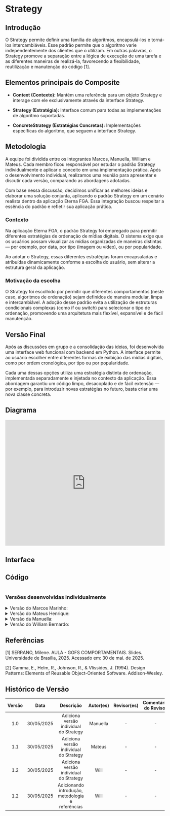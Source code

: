 # Strategy

## Introdução

O Strategy permite definir uma família de algoritmos, encapsulá-los e torná-los intercambiáveis. Esse padrão permite que o algoritmo varie independentemente dos clientes que o utilizam. Em outras palavras, o Strategy promove a separação entre a lógica de execução de uma tarefa e as diferentes maneiras de realizá-la, favorecendo a flexibilidade, reutilização e manutenção do código [1].

## Elementos principais do Composite

- **Context (Contexto):** Mantém uma referência para um objeto Strategy e interage com ele exclusivamente através da interface Strategy.

- **Strategy (Estratégia):** Interface comum para todas as implementações de algoritmo suportadas.

- **ConcreteStrategy (Estratégias Concretas):** Implementações específicas do algoritmo, que seguem a interface Strategy.

## Metodologia

A equipe foi dividida entre os integrantes Marcos, Manuella, William e Mateus. Cada membro ficou responsável por estudar o padrão Strategy individualmente e aplicar o conceito em uma implementação prática. Após o desenvolvimento individual, realizamos uma reunião para apresentar e discutir cada versão, comparando as abordagens adotadas.

Com base nessa discussão, decidimos unificar as melhores ideias e elaborar uma solução conjunta, aplicando o padrão Strategy em um cenário realista dentro da aplicação Eterna FGA. Essa integração buscou respeitar a essência do padrão e refletir sua aplicação prática.

### Contexto

Na aplicação Eterna FGA, o padrão Strategy foi empregado para permitir diferentes estratégias de ordenação de mídias digitais. O sistema exige que os usuários possam visualizar as mídias organizadas de maneiras distintas — por exemplo, por data, por tipo (imagem ou vídeo), ou por popularidade.

Ao adotar o Strategy, essas diferentes estratégias foram encapsuladas e atribuídas dinamicamente conforme a escolha do usuário, sem alterar a estrutura geral da aplicação.

### Motivação da escolha

O Strategy foi escolhido por permitir que diferentes comportamentos (neste caso, algoritmos de ordenação) sejam definidos de maneira modular, limpa e intercambiável. A adoção desse padrão evita a utilização de estruturas condicionais complexas (como if ou switch) para selecionar o tipo de ordenação, promovendo uma arquitetura mais flexível, expansível e de fácil manutenção.

## Versão Final

Após as discussões em grupo e a consolidação das ideias, foi desenvolvida uma interface web funcional com backend em Python. A interface permite ao usuário escolher entre diferentes formas de exibição das mídias digitais, como por ordem cronológica, por tipo ou por popularidade.

Cada uma dessas opções utiliza uma estratégia distinta de ordenação, implementada separadamente e injetada no contexto da aplicação. Essa abordagem garantiu um código limpo, desacoplado e de fácil extensão — por exemplo, para introduzir novas estratégias no futuro, basta criar uma nova classe concreta.

## Diagrama

<iframe frameborder="0" style="width:100%;height:397px;" src="https://viewer.diagrams.net/?tags=%7B%7D&lightbox=1&highlight=0000ff&edit=_blank&layers=1&nav=1&title=Strategy.drawio&dark=auto#Uhttps%3A%2F%2Fdrive.google.com%2Fuc%3Fid%3D1jygnx33WLBnMbBhBtKDy_sv1K67I41xs%26export%3Ddownload"></iframe>

## Interface



## Código

```

```

### Versões desenvolvidas individualmente

<details>
<summary>Versão do Marcos Marinho:</summary>

### Marcos


### Modelagem

![Modelagem Strategy - Mídia digital](../../assets/GOFsComportamentais/StrategyMarcos.png)

<center>

Autor: [Marcos Vieira Marinho](https://github.com/devMarcosVM)

</center>

### Código

```python
from abc import ABC, abstractmethod

# 1. Interface da Estratégia
class EstrategiaDeReproducao(ABC):
    @abstractmethod
    def reproduzir(self, midia):
        pass

# 2. Estratégia Nula (Default)
class StrategyNula(EstrategiaDeReproducao):
    def reproduzir(self, midia):
        print("Nenhuma estratégia definida para reprodução.")

# 3. Estratégias Concretas
class StrategyVideo(EstrategiaDeReproducao):
    def reproduzir(self, midia):
        if not isinstance(midia, Video):
            print("StrategyVideo: Tipo de mídia incompatível.")
            return
        print(f"--- Estratégia Vídeo ---")
        print(f"Iniciando reprodução de VÍDEO:")
        print(f"  Arquivo: {midia.url_arquivo}")
        print(f"  Formato: {midia.formato}")
        print(f"  Duração: {midia.duracao} segundos")
        print(f"  Legenda: {midia.legenda or 'N/A'}")
        print(f"------------------------")

class StrategyImagem(EstrategiaDeReproducao):
    def reproduzir(self, midia):
        if not isinstance(midia, Imagem):
            print("StrategyImagem: Tipo de mídia incompatível.")
            return
        print(f"--- Estratégia Imagem ---")
        print(f"Exibindo IMAGEM:")
        print(f"  Arquivo: {midia.url_arquivo}")
        print(f"  Formato: {midia.formato}")
        print(f"  Resolução: {midia.resolucao}")
        print(f"  Texto Alternativo: {midia.texto_alternativo}")
        print(f"  Legenda: {midia.legenda or 'N/A'}")
        print(f"-------------------------")

class StrategyVideoLeve(EstrategiaDeReproducao):
    def reproduzir(self, midia):
        if not isinstance(midia, Video):
            print("StrategyVideoLeve: Tipo de mídia incompatível.")
            return
        print(f"--- Estratégia Vídeo Leve ---")
        print(f"Reproduzindo VÍDEO (versão leve) de: {midia.url_arquivo}")
        print(f"Qualidade reduzida para economizar banda.")
        print(f"-----------------------------")

# 4. Contexto e Subclasses
class MidiaDigital(ABC):
    def __init__(self, url_arquivo: str, formato: str, legenda: str = None, estrategia: EstrategiaDeReproducao = None):
        self.url_arquivo = url_arquivo
        self.formato = formato
        self.legenda = legenda
        self._estrategia = estrategia if estrategia else StrategyNula()

    def set_estrategia_reproducao(self, estrategia: EstrategiaDeReproducao):
        self._estrategia = estrategia

    def executar_reproducao(self):
        self._estrategia.reproduzir(self)

class Video(MidiaDigital):
    def __init__(self, url_arquivo: str, formato: str, duracao: int, legenda: str = None, estrategia: EstrategiaDeReproducao = None):
        super().__init__(url_arquivo, formato, legenda, estrategia if estrategia else StrategyVideo())
        self.duracao = duracao

class Imagem(MidiaDigital):
    def __init__(self, url_arquivo: str, formato: str, texto_alternativo: str, resolucao: str, legenda: str = None, estrategia: EstrategiaDeReproducao = None):
        super().__init__(url_arquivo, formato, legenda, estrategia if estrategia else StrategyImagem())
        self.texto_alternativo = texto_alternativo
        self.resolucao = resolucao

# 5. Exemplo de Uso
if __name__ == "__main__":
    meu_video = Video(
        url_arquivo="filme_legal.mp4",
        formato="MP4",
        duracao=7200,
        legenda="Um épico de aventura."
    )

    minha_imagem = Imagem(
        url_arquivo="paisagem_bonita.jpg",
        formato="JPEG",
        texto_alternativo="Montanhas ao pôr do sol.",
        resolucao="1920x1080",
        legenda="Foto tirada nas férias."
    )

    print("Executando com estratégias padrão:")
    meu_video.executar_reproducao()
    minha_imagem.executar_reproducao()

    print("\n--- Demonstração de troca de estratégia ---")
    estrategia_video_leve = StrategyVideoLeve()
    meu_video.set_estrategia_reproducao(estrategia_video_leve)
    print("\nExecutando vídeo com nova estratégia (Leve):")
    meu_video.executar_reproducao()

    print("\nTentando usar estratégia de imagem em um vídeo:")
    estrategia_so_para_imagem = StrategyImagem()
    meu_video.set_estrategia_reproducao(estrategia_so_para_imagem)
    meu_video.executar_reproducao()

```
<center>

Autor: [Marcos Vieira Marinho](https://github.com/devMarcosVM)

</center>

</details>


<details>
<summary>Versão do Mateus Henrique: </summary>

### Mateus

A implementação foi desenvolvida com base no exemplo disponibilizado pela professora no Aprender3, adaptando-o para os nossos componentes.  

### Modelagem

![Modelagem Strategy - Mídia digital](../../assets/GOFsComportamentais/StrategyMateus.png)

<center>

Autor: [Mateus Henrique](https://github.com/Mateushqms)

</center>

### Código

```python
from abc import ABC, abstractmethod
from typing import Optional

class Strategy(ABC):
    @abstractmethod
    def processar(self, midia: 'MidiaDigital') -> None:
        pass


class StrategyVideo(Strategy):
    def processar(self, midia: 'MidiaDigital') -> None:
        print(f"Exibindo prévia {midia.urlArquivo}")


class StrategyImagem(Strategy):
    def processar(self, midia: 'MidiaDigital') -> None:
        print(f"Gerando miniatura para imagem {midia.urlArquivo} com resolução {midia.resolucao}...")


class MidiaDigital:
    def __init__(self, id: int, formato: str, legenda: str, strategy: Optional[Strategy] = None):
        self.id = id
        self.formato = formato
        self.legenda = legenda
        self.strategy = strategy

    def set_strategy(self, strategy: Strategy):
        self.strategy = strategy

    def executar_processamento(self):
        if self.strategy:
            self.strategy.processar(self)


class Video(MidiaDigital):
    def __init__(self, id: int, formato: str, legenda: str, urlArquivo: str, duracao: str):
        super().__init__(id, formato, legenda)
        self.urlArquivo = urlArquivo
        self.duracao = duracao


class Imagem(MidiaDigital):
    def __init__(self, id: int, formato: str, legenda: str, urlArquivo: str, textoAlternativo: str, resolucao: str):
        super().__init__(id, formato, legenda)
        self.urlArquivo = urlArquivo
        self.textoAlternativo = textoAlternativo
        self.resolucao = resolucao

        
video = Video(1, "mp4", "Vídeo da viagem", "video.mp4", "120")
imagem = Imagem(2, "jpg", "Imagem do quadro", "imagem.jpg", "Aula de Arquitetura", "400x300")

video.set_strategy(StrategyVideo())
imagem.set_strategy(StrategyImagem())

video.executar_processamento()
imagem.executar_processamento()
    
```
<center>

Autor: [Mateus Henrique](https://github.com/Mateushqms)

</center>

</details>

<details>
<summary>Versão da Manuella:</summary>

### Manuella

Este projeto implementa o padrão de projeto Strategy com o objetivo de facilitar as estratégias de exibição das memórias se for imagem ou vídeo.


### Modelagem

![Modelagem Strategy - Mídia digital](../../assets/GOFsComportamentais/StrategyManuella.png)

<center>

Autor: [Manuella Magalhães Valadares](https://github.com/manuvaladares)

</center>

### Código

Eu coloquei vários símbolos para ilustrar a diferença de exibição de cada mídia

```python
from abc import ABC, abstractmethod
from datetime import date
from typing import List

# Interface da Estratégia
class ExibicaoStrategy(ABC):
    @abstractmethod
    def exibir(self, midia):
        pass

# Estratégia para exibir imagens
class ExibicaoImagem(ExibicaoStrategy):
    def exibir(self, midia):
        print("\n🖼️ [Imagem]")
        print(f"┌────────────────────────────┐")
        print(f"| URL: {midia.urlArquivo}")
        print(f"| Resolução: {midia.resolucao}")
        print(f"| Texto Alt: {midia.textoAlternativo}")
        print(f"| Legenda: {midia.legenda}")
        print(f"└────────────────────────────┘")

# Estratégia para exibir vídeos
class ExibicaoVideo(ExibicaoStrategy):
    def exibir(self, midia):
        print("\n🎬 [Vídeo]")
        print("▶️ Reprodução de vídeo")
        print(f"🎞️ URL: {midia.urlArquivo}")
        print(f"⏱️ Duração: {midia.duracao}")
        print(f"📝 Legenda: {midia.legenda}")
        print(f"📁 Formato: {midia.formato}")

# Classe base para mídia digital
class MidiaDigital:
    def __init__(self, formato: str, legenda: str):
        self.formato = formato
        self.legenda = legenda
        self._estrategia_exibicao: ExibicaoStrategy = None

    def set_exibicao_strategy(self, estrategia: ExibicaoStrategy):
        self._estrategia_exibicao = estrategia

    def exibir(self):
        if self._estrategia_exibicao:
            self._estrategia_exibicao.exibir(self)
        else:
            print("⚠️ Estratégia de exibição não definida.")

# Classe concreta: Vídeo
class Video(MidiaDigital):
    def __init__(self, formato: str, legenda: str, urlArquivo: str, duracao: str):
        super().__init__(formato, legenda)
        self.urlArquivo = urlArquivo
        self.duracao = duracao

# Classe concreta: Imagem
class Imagem(MidiaDigital):
    def __init__(self, formato: str, legenda: str, urlArquivo: str, textoAlternativo: str, resolucao: str):
        super().__init__(formato, legenda)
        self.urlArquivo = urlArquivo
        self.textoAlternativo = textoAlternativo
        self.resolucao = resolucao

# Classe que compõe as mídias: Memória
class Memoria:
    def __init__(self, id: int, titulo: str, legenda: str, status: str, autor: str, dataEnvio: date):
        self.id = id
        self.titulo = titulo
        self.legenda = legenda
        self.status = status
        self.autor = autor
        self.dataEnvio = dataEnvio
        self.midias: List[MidiaDigital] = []
        self.tags = []

    def addMidiaDigital(self, midia: MidiaDigital):
        self.midias.append(midia)

    def removerMidiaDigital(self, midia: MidiaDigital):
        self.midias.remove(midia)

    def adicionarTag(self, tag: str):
        self.tags.append(tag)

    def exibir(self):
        print(f"\n📚 Memória: {self.titulo} (ID: {self.id})")
        print(f"📝 Legenda: {self.legenda}")
        print(f"🔖 Status: {self.status}")
        print(f"✍️ Autor: {self.autor}")
        print(f"📅 Data: {self.dataEnvio}")
        print("🏷️ Tags:", ", ".join(self.tags))
        print("📂 Mídias associadas:")
        for midia in self.midias:
            midia.exibir()

# Execução de exemplo
if __name__ == "__main__":
    # Criando mídias
    img = Imagem("jpg", "Foto da paisagem", "paisagem.jpg", "Descrição da paisagem", "1920x1080")
    vid = Video("mp4", "Vídeo da festa", "festa.mp4", "02:30")

    # Atribuindo estratégias
    img.set_exibicao_strategy(ExibicaoImagem())
    vid.set_exibicao_strategy(ExibicaoVideo())

    # Criando memória
    memoria = Memoria(1, "Viagem à praia", "Momentos incríveis", "público", "Ana", date.today())
    memoria.addMidiaDigital(img)
    memoria.addMidiaDigital(vid)
    memoria.adicionarTag("praia")
    memoria.adicionarTag("férias")

    # Exibindo
    memoria.exibir()

    
```
<center>

Autor: [Manuella Magalhães Valadares](https://github.com/manuvaladares)

</center>

</details>

<details>
<summary>Versão do William Bernardo: </summary>

### William Bernardo


### Modelagem

![Modelagem Strategy - Mídia digital](../../assets/GOFsComportamentais/StrategyWill.png)

<center>

Autor: [William Bernardo](https://github.com/willxbernardo)

</center>

### Código

```python
from abc import ABC, abstractmethod

# Classe base da estratégia
class Strategy(ABC):
    @abstractmethod
    def processar(self, midia):
        pass

# Estratégia para vídeo
class StrategyVideo(Strategy):
    def processar(self, midia):
        print("\n🎥 Processando vídeo:")
        print(f"📁 Arquivo: {midia.urlArquivo}")
        print(f"⏱️ Duração: {midia.duracao}")
        print(f"📝 Legenda: {midia.legenda}")
        print(f"📦 Formato: {midia.formato}")

# Estratégia para imagem
class StrategyImagem(Strategy):
    def processar(self, midia):
        print("\n🖼️ Processando imagem:")
        print(f"📁 Arquivo: {midia.urlArquivo}")
        print(f"📐 Resolução: {midia.resolucao}")
        print(f"🆎 Texto alternativo: {midia.textoAlternativo}")
        print(f"📝 Legenda: {midia.legenda}")
        print(f"📦 Formato: {midia.formato}")

# Classe base MidiaDigital
class MidiaDigital:
    def __init__(self, id: int, formato: str, legenda: str):
        self.id = id
        self.formato = formato
        self.legenda = legenda
        self.strategy: Strategy = None

    def set_strategy(self, strategy: Strategy):
        self.strategy = strategy

    def processar_midia(self):
        if self.strategy:
            self.strategy.processar(self)
        else:
            print("⚠️ Nenhuma estratégia definida para processamento.")

# Subclasse para vídeo
class Video(MidiaDigital):
    def __init__(self, id: int, formato: str, legenda: str, urlArquivo: str, duracao: str):
        super().__init__(id, formato, legenda)
        self.urlArquivo = urlArquivo
        self.duracao = duracao

# Subclasse para imagem
class Imagem(MidiaDigital):
    def __init__(self, id: int, formato: str, legenda: str, urlArquivo: str, textoAlternativo: str, resolucao: str):
        super().__init__(id, formato, legenda)
        self.urlArquivo = urlArquivo
        self.textoAlternativo = textoAlternativo
        self.resolucao = resolucao

# Exemplo de uso
if __name__ == "__main__":
    # Criando instâncias de mídias
    video1 = Video(1, "mp4", "Entrevista com artista", "video_entrevista.mp4", "05:30")
    imagem1 = Imagem(2, "png", "Cartaz do evento", "cartaz_evento.png", "Cartaz com detalhes", "1080x720")

    # Aplicando estratégias
    video1.set_strategy(StrategyVideo())
    imagem1.set_strategy(StrategyImagem())

    # Processando mídias
    video1.processar_midia()
    imagem1.processar_midia()
```
<center>

Autor: [William Bernardo](https://github.com/willxbernardo)

</center>
</details>

## Referências

[1] SERRANO, Milene. AULA - GOFS COMPORTAMENTAIS. Slides. Universidade de Brasília, 2025. Acessado em: 30 de mai. de 2025.

[2] Gamma, E., Helm, R., Johnson, R., & Vlissides, J. (1994). Design Patterns: Elements of Reusable Object-Oriented Software. Addison-Wesley.

## Histórico de Versão

| Versão | Data | Descrição | Autor(es) | Revisor(es) | Comentário do Revisor |
| :-: | :-: | :-: | :-: | :-: | :-: |
| 1.0 | 30/05/2025 | Adiciona versão individual do Strategy  | Manuella | - | - |
| 1.1 | 30/05/2025 | Adiciona versão individual do Strategy  | Mateus | - | - |
| 1.2 | 30/05/2025 | Adiciona versão individual do Strategy  | Will | - | - |
| 1.2 | 30/05/2025 | Adicionando introdução, metodologia e referências  | Will | - | - |
